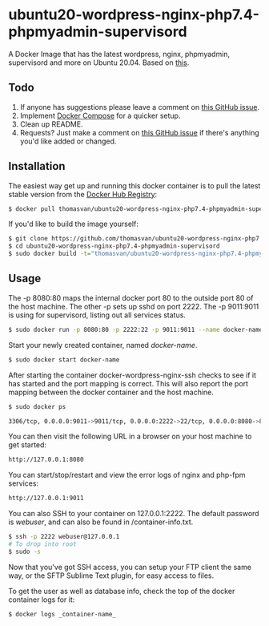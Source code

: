 # ubuntu20-wordpress-nginx-php7.4-phpmyadmin-supervisord

A Docker Image that has the latest wordpress, nginx, phpmyadmin, supervisord and more on Ubuntu 20.04.
Based on [this](https://hub.docker.com/r/thomasvan/ubuntu20-wordpress-nginx-php7.4-phpmyadmin-supervisord/).

## Todo

1. If anyone has suggestions please leave a comment on [this GitHub issue](https://github.com/thomasvan/ubuntu20-wordpress-nginx-php7.4-phpmyadmin-supervisord/issues/1).
2. Implement [Docker Compose](https://docs.docker.com/compose/) for a quicker setup.
3. Clean up README.
4. Requests? Just make a comment on [this GitHub issue](https://github.com/thomasvan/ubuntu20-wordpress-nginx-php7.4-phpmyadmin-supervisord/issues/2) if there's anything you'd like added or changed.

## Installation

The easiest way get up and running this docker container is to pull the latest stable version from the [Docker Hub Registry](https://hub.docker.com/r/thomasvan/ubuntu20-wordpress-nginx-php7.4-phpmyadmin-supervisord/):

```bash
$ docker pull thomasvan/ubuntu20-wordpress-nginx-php7.4-phpmyadmin-supervisord:latest
```

If you'd like to build the image yourself:

```bash
$ git clone https://github.com/thomasvan/ubuntu20-wordpress-nginx-php7.4-phpmyadmin-supervisord.git
$ cd ubuntu20-wordpress-nginx-php7.4-phpmyadmin-supervisord
$ sudo docker build -t="thomasvan/ubuntu20-wordpress-nginx-php7.4-phpmyadmin-supervisord" .
```

## Usage

The -p 8080:80 maps the internal docker port 80 to the outside port 80 of the host machine. The other -p sets up sshd on port 2222.
The -p 9011:9011 is using for supervisord, listing out all services status.

```bash
$ sudo docker run -p 8080:80 -p 2222:22 -p 9011:9011 --name docker-name -d thomasvan/ubuntu20-wordpress-nginx-php7.4-phpmyadmin-supervisord:latest
```

Start your newly created container, named _docker-name_.

```bash
$ sudo docker start docker-name
```

After starting the container docker-wordpress-nginx-ssh checks to see if it has started and the port mapping is correct. This will also report the port mapping between the docker container and the host machine.

```bash
$ sudo docker ps

3306/tcp, 0.0.0.0:9011->9011/tcp, 0.0.0.0:2222->22/tcp, 0.0.0.0:8080->80/tcp
```

You can then visit the following URL in a browser on your host machine to get started:

```bash
http://127.0.0.1:8080
```

You can start/stop/restart and view the error logs of nginx and php-fpm services:

```bash
http://127.0.0.1:9011
```

You can also SSH to your container on 127.0.0.1:2222. The default password is _webuser_, and can also be found in /container-info.txt.

```bash
$ ssh -p 2222 webuser@127.0.0.1
# To drop into root
$ sudo -s
```

Now that you've got SSH access, you can setup your FTP client the same way, or the SFTP Sublime Text plugin, for easy access to files.

To get the user as well as database info, check the top of the docker container logs for it:

```bash
$ docker logs _container-name_
```
